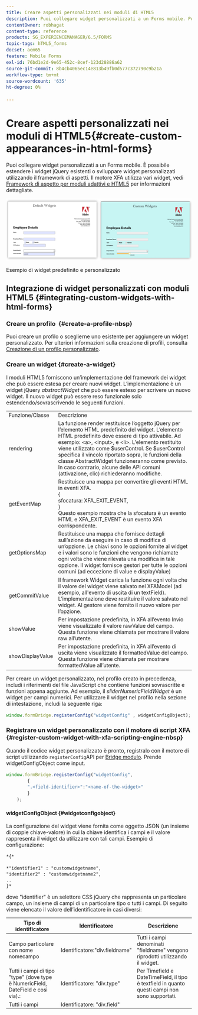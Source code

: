 ```yaml
---
title: Creare aspetti personalizzati nei moduli di HTML5
description: Puoi collegare widget personalizzati a un Forms mobile. Puoi estendere i widget jQuery esistenti o sviluppare widget personalizzati.
contentOwner: robhagat
content-type: reference
products: SG_EXPERIENCEMANAGER/6.5/FORMS
topic-tags: hTML5_forms
docset: aem65
feature: Mobile Forms
exl-id: 76bd1e2d-9e65-452c-8cef-123d28886a62
source-git-commit: 8b4cb4065ec14e813b49fb0d577c372790c9b21a
workflow-type: tm+mt
source-wordcount: '635'
ht-degree: 0%

---
```


# Creare aspetti personalizzati nei moduli di HTML5{#create-custom-appearances-in-html-forms}

Puoi collegare widget personalizzati a un Forms mobile. È possibile estendere i widget jQuery esistenti o sviluppare widget personalizzati utilizzando il framework di aspetti. Il motore XFA utilizza vari widget, vedi [Framework di aspetto per moduli adattivi e HTML5](/help/forms/using/introduction-widgets.md) per informazioni dettagliate.

![Esempio di widget predefinito e personalizzato](assets/custom-widgets.jpg)

Esempio di widget predefinito e personalizzato

## Integrazione di widget personalizzati con moduli HTML5 {#integrating-custom-widgets-with-html-forms}

### Creare un profilo  {#create-a-profile-nbsp}

Puoi creare un profilo o sceglierne uno esistente per aggiungere un widget personalizzato. Per ulteriori informazioni sulla creazione di profili, consulta [Creazione di un profilo personalizzato](/help/forms/using/custom-profile.md).

### Creare un widget {#create-a-widget}

I moduli HTML5 forniscono un’implementazione del framework dei widget che può essere estesa per creare nuovi widget. L’implementazione è un widget jQuery *abstractWidget* che può essere esteso per scrivere un nuovo widget. Il nuovo widget può essere reso funzionale solo estendendo/sovrascrivendo le seguenti funzioni.

<table>
 <tbody>
  <tr>
   <td>Funzione/Classe</td>
   <td>Descrizione</td>
  </tr>
  <tr>
   <td>rendering</td>
   <td>La funzione render restituisce l’oggetto jQuery per l’elemento HTML predefinito del widget. L’elemento HTML predefinito deve essere di tipo attivabile. Ad esempio: &lt;a&gt;, &lt;input&gt;, e &lt;li&gt;. L'elemento restituito viene utilizzato come $userControl. Se $userControl specifica il vincolo riportato sopra, le funzioni della classe AbstractWidget funzioneranno come previsto. In caso contrario, alcune delle API comuni (attivazione, clic) richiederanno modifiche. </td>
  </tr>
  <tr>
   <td>getEventMap</td>
   <td>Restituisce una mappa per convertire gli eventi HTML in eventi XFA. <br /> {<br /> sfocatura: XFA_EXIT_EVENT,<br /> }<br /> Questo esempio mostra che la sfocatura è un evento HTML e XFA_EXIT_EVENT è un evento XFA corrispondente. </td>
  </tr>
  <tr>
   <td>getOptionsMap</td>
   <td>Restituisce una mappa che fornisce dettagli sull’azione da eseguire in caso di modifica di un’opzione. Le chiavi sono le opzioni fornite al widget e i valori sono le funzioni che vengono richiamate ogni volta che viene rilevata una modifica in tale opzione. Il widget fornisce gestori per tutte le opzioni comuni (ad eccezione di value e displayValue)</td>
  </tr>
  <tr>
   <td>getCommitValue</td>
   <td>Il framework Widget carica la funzione ogni volta che il valore del widget viene salvato nel XFAModel (ad esempio, all'evento di uscita di un textField). L’implementazione deve restituire il valore salvato nel widget. Al gestore viene fornito il nuovo valore per l’opzione.</td>
  </tr>
  <tr>
   <td>showValue</td>
   <td>Per impostazione predefinita, in XFA all’evento Invio viene visualizzato il valore rawValue del campo. Questa funzione viene chiamata per mostrare il valore raw all’utente. </td>
  </tr>
  <tr>
   <td>showDisplayValue</td>
   <td>Per impostazione predefinita, in XFA all’evento di uscita viene visualizzato il formattedValue del campo. Questa funzione viene chiamata per mostrare formattedValue all’utente. </td>
  </tr>
 </tbody>
</table>

Per creare un widget personalizzato, nel profilo creato in precedenza, includi i riferimenti del file JavaScript che contiene funzioni sovrascritte e funzioni appena aggiunte. Ad esempio, il *sliderNumericFieldWidget* è un widget per campi numerici. Per utilizzare il widget nel profilo nella sezione di intestazione, includi la seguente riga:

```javascript
window.formBridge.registerConfig("widgetConfig" , widgetConfigObject);
```

### Registrare un widget personalizzato con il motore di script XFA  {#register-custom-widget-with-xfa-scripting-engine-nbsp}

Quando il codice widget personalizzato è pronto, registralo con il motore di script utilizzando `registerConfig`API per [Bridge modulo](/help/forms/using/form-bridge-apis.md). Prende widgetConfigObject come input.

```javascript
window.formBridge.registerConfig("widgetConfig",
        {
        ".<field-identifier>":"<name-of-the-widget>"
        }
    );
```

#### widgetConfigObject {#widgetconfigobject}

La configurazione del widget viene fornita come oggetto JSON (un insieme di coppie chiave-valore) in cui la chiave identifica i campi e il valore rappresenta il widget da utilizzare con tali campi. Esempio di configurazione:

```
*{*

*"identifier1" : "customwidgetname",
"identifier2" : "customwidgetname2",
..
}*
```

dove &quot;identifier&quot; è un selettore CSS jQuery che rappresenta un particolare campo, un insieme di campi di un particolare tipo o tutti i campi. Di seguito viene elencato il valore dell’identificatore in casi diversi:

| Tipo di identificatore | Identificatore | Descrizione |
|---|---|---|
| Campo particolare con nome nomecampo | Identificatore:&quot;div.fieldname&quot; | Tutti i campi denominati &quot;fieldname&quot; vengono riprodotti utilizzando il widget. |
| Tutti i campi di tipo &quot;type&quot; (dove type è NumericField, DateField e così via).: | Identificatore: &quot;div.type&quot; | Per Timefield e DateTimeField, il tipo è textfield in quanto questi campi non sono supportati. |
| Tutti i campi | Identificatore: &quot;div.field&quot; |  |
